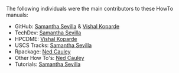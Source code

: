 The following individuals were the main contributors to these HowTo manuals:

- GitHub: [Samantha Sevilla](https://github.com/slsevilla) & [Vishal Koparde](https://github.com/kopardev)
- TechDev: [Samantha Sevilla](https://github.com/slsevilla)
- HPCDME: [Vishal Koparde](https://github.com/kopardev)
- USCS Tracks: [Samantha Sevilla](https://github.com/slsevilla)
- Rpackage: [Ned Cauley](https://github.com/escauley)
- Other How To's: [Ned Cauley](https://github.com/escauley)
- Tutorials: [Samantha Sevilla](https://github.com/slsevilla)